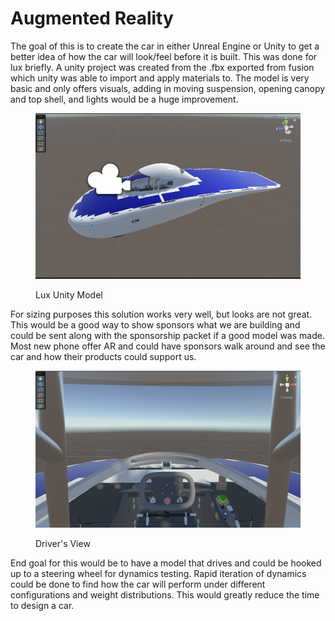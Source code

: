 # Augmented Reality

The goal of this is to create the car in either Unreal Engine or Unity to get a better idea of how the car will look/feel before it is built. This was done for lux briefly. A unity project was created from the .fbx exported from fusion which unity was able to import and apply materials to. The model is very basic and only offers visuals, adding in moving suspension, opening canopy and top shell, and lights would be a huge improvement.

<figure><img src="../.gitbook/assets/image.png" alt=""><figcaption><p>Lux Unity Model</p></figcaption></figure>

For sizing purposes this solution works very well, but looks are not great. This would be a good way to show sponsors what we are building and could be sent along with the sponsorship packet if a good model was made. Most new phone offer AR and could have sponsors walk around and see the car and how their products could support us.

<figure><img src="../.gitbook/assets/image (2).png" alt=""><figcaption><p>Driver's View</p></figcaption></figure>

End goal for this would be to have a model that drives and could be hooked up to a steering wheel for dynamics testing. Rapid iteration of dynamics could be done to find how the car will perform under different configurations and weight distributions. This would greatly reduce the time to design a car.
